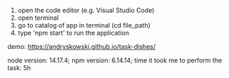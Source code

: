 1. open the code editor (e.g. Visual Studio Code)
2. open terminal
3. go to catalog of app in terminal (cd file_path)
4. type 'npm start' to run the application

demo: https://andryskowski.github.io/task-dishes/

node version: 14.17.4;
npm version: 6.14.14;
time it took me to perform the task: 5h
